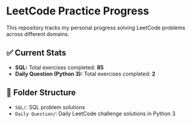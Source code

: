 # LeetCode Practice Progress

This repository tracks my personal progress solving LeetCode problems across different domains.

## ✅ Current Stats

- **SQL:** Total exercises completed: **85**
- **Daily Question (Python 3):** Total exercises completed: **2**

## 📁 Folder Structure

- `SQL/`: SQL problem solutions
- `Daily Question/`: Daily LeetCode challenge solutions in Python 3
